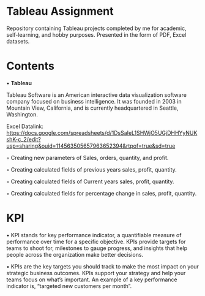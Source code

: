 # Tableau Assignment
Repository containing Tableau projects completed by me for academic, self-learning, and hobby purposes. Presented in the form of PDF, Excel datasets.

# Contents
  • **Tableau**
 
Tableau Software is an American interactive data visualization software company focused on business intelligence. It was founded in 2003 in Mountain View, California, and is currently headquartered in Seattle, Washington.

Excel Datalink: https://docs.google.com/spreadsheets/d/1DsSaIeL1SHWjO5UGjDHHYyNUKshK-c_2/edit?usp=sharing&ouid=114563505657963652394&rtpof=true&sd=true

◦ Creating new parameters of Sales, orders, quantity, and profit.

◦ Creating calculated fields of previous years sales, profit, quantity.

◦ Creating calculated fields of Current years sales, profit, quantity.

  ◦ Creating calculated fields for percentage change in sales, profit, quantity.
  
  
  # KPI
 
• KPI stands for key performance indicator, a quantifiable measure of performance over time for a specific objective. KPIs provide targets for teams to shoot for, milestones to gauge progress, and insights that help people across the organization make better decisions.
 
 • KPIs are the key targets you should track to make the most impact on your strategic business outcomes. KPIs support your strategy and help your teams focus on what’s important. An example of a key performance indicator is, “targeted new customers per month”.
  
  
  
